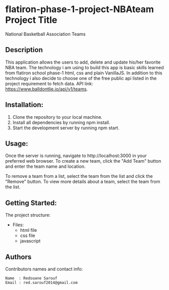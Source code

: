 
# flatiron-phase-1-project-NBAteam Project Title

National Basketball Association Teams

## Description

This application allows the users to add, delete and update his/her favorite NBA team. The technology i am using to build this app is basic skills learned from flatiron school phase-1 html, css and plain VanillaJS. In addition to this technology i also decide to choose one of the free public api listed in the project requirement to fetch data.
API link:
        https://www.balldontlie.io/api/v1/teams.

           
## Installation:

1. Clone the repository to your local machine.
2. Install all dependencies by running npm install.
3. Start the development server by running npm start.

## Usage:

Once the server is running, navigate to http://localhost:3000 in your preferred web browser.
To create a new team, click the "Add Team" button and enter the team name and location.

To remove a team from a list, select the team from the list and click the "Remove" button.
To view more details about a team, select the team from the list.

## Getting Started:

The project structure:
* Files:
   - html file
   - css file
   - javascript

## Authors

Contributors names and contact info:

    Name  : Redouane Sarouf  
    Email : red.sarouf2014@gmail.com



